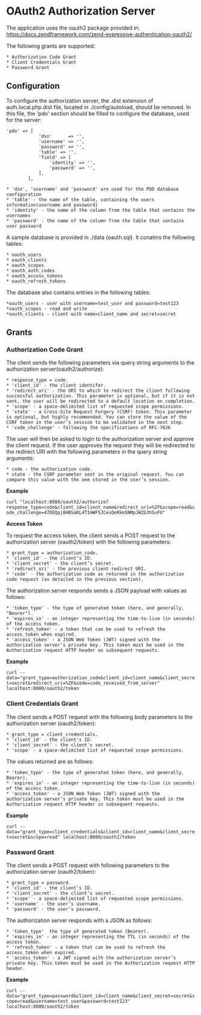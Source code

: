 # OAuth2 Authorization Server #

The application uses the oauth2 package provided in:
https://docs.zendframework.com/zend-expressive-authentication-oauth2/

The following grants are supported:

	* Authorization Code Grant
	* Client Credentials Grant
	* Password Grant

## Configuration ##

To configure the authorization server, the .dist extension of auth.local.php.dist file, located in ./config/autoload, should be removed. In this file, the 'pdo' section should be filled to configure the  database, used for the server:

``` 
'pdo' => [
            'dsn'      => '',
            'username' => '',
            'password' => '',
            'table' => '',
            'field' => [
                'identity' => '',
                'password' => '',
            ],
        ],
```
	* 'dsn', 'username' and 'password' are used for the PDO database configuration
	* 'table' - the name of the table, containing the users information(username and password)
	* 'identity' - the name of the column from the table that contains the usernames
	* 'password' - the name of the column from the table that contains user password
	
A sample database is provided in ./data (oauth.sql). It conatins the following tables:
	
	* oauth_users
	* oauth_clients
	* oauth_scopes
	* oauth_auth_codes
	* oauth_access_tokens
	* oauth_refresh_tokens
	
The database also contains entries in the following tables:
	
	*oauth_users - user with username=test_user and password=test123
	*oauth_scopes - read and write
	*oauth_clients - client with name=client_name and secret=secret
	
## Grants ##

### Authorization Code Grant ###

The client sends the following parameters via query string arguments to the authorization server(oauth2/authorize):

	* response_type = code.
	* 'client_id' - the client identifer.
	* 'redirect_uri' - the URI to which to redirect the client following successful authorization. This parameter is optional, but if it is not sent, the user will be redirected to a default location on completion.
	* 'scope' - a space-delimited list of requested scope permissions.
	* 'state' - a Cross-Site Request Forgery (CSRF) token. This parameter is optional, but highly recommended. You can store the value of the CSRF token in the user’s session to be validated in the next step.
	* 'code_challenge' - following the specifications of RFC-7636
	
The user will then be asked to login to the authorization server and approve the client request. If the user approves the request they will be redirected to the redirect URI with the following parameters in the query string arguments:

	* code - the authorization code.
	* state - the CSRF parameter sent in the original request. You can compare this value with the one stored in the user’s session.
	
**Example**

```curl "localhost:8080/oauth2/authorize?response_type=code&client_id=client_name&redirect_uri=%2F&scope=read&code_challenge=47DEQpj8HBSaKL4TImWF5JCeuQeRkm5NMpJWZG3hSuFU"```

**Access Token**

To request the access token, the client sends a POST request to the authorization server (oauth2/token) with the following parameters:

	* grant_type = authorization_code.
	* 'client_id' - the client’s ID.
	* 'client_secret' - the client’s secret.
	* 'redirect_uri' - the previous client redirect URI.
	* 'code' - the authorization code as returned in the authorization code request (as detailed in the previous section).
	
The authorization server responds sends a JSON payload with values as follows:

	* 'token_type' - the type of generated token (here, and generally, "Bearer").
	* 'expires_in' - an integer representing the time-to-live (in seconds) of the access token.
	* 'refresh_token' - a token that can be used to refresh the access_token when expired.
	* 'access_token' - a JSON Web Token (JWT) signed with the authorization server’s private key. This token must be used in the Authorization request HTTP header on subsequent requests.
	
**Example**

```curl --data="grant_type=authorization_code&client_id=client_name&client_secret=secret&redirect_uri=%2F&code=code_received_from_server" localhost:8080/oauth2/token```

### Client Credentials Grant ###

The client sends a POST request with the following body parameters to the authorization server	(oauth2/token):

	* grant_type = client_credentials.
	* 'client_id' - the client's ID.
	* 'client_secret' - the client's secret.
	* 'scope' - a space-delimited list of requested scope permissions.
	
The values returned are as follows:

	* 'token_type' - the type of generated token (here, and generally, Bearer).
	* 'expires_in' - an integer representing the time-to-live (in seconds) of the access token.
	* 'access_token' - a JSON Web Token (JWT) signed with the authorization server’s private key. This token must be used in the Authorization request HTTP header in subsequent requests.
	
**Example**

```curl --data="grant_type=client_credentials&client_id=client_name&client_secret=secret&scope=read" localhost:8080/oauth2/token```

### Password Grant ###

The client sends a POST request with following parameters to the authorization server (oauth2/token):

	* grant_type = password.
	* 'client_id' - the client’s ID.
	* 'client_secret' - the client’s secret.
	* 'scope' - a space-delimited list of requested scope permissions.
	* 'username' - the user’s username.
	* 'password' - the user’s password.
	
The authorization server responds with a JSON as follows:

	* 'token_type'  the type of generated token (Bearer).
	* 'expires_in' - an integer representing the TTL (in seconds) of the access token.
	* 'refresh_token' - a token that can be used to refresh the access_token when expired.
	* 'access_token' - a JWT signed with the authorization server’s private key. This token must be used in the Authorization request HTTP header.
	
**Example**

```curl --data="grant_type=password&client_id=client_name&client_secret=secret&scope=read&username=test_user&password=test123" localhost:8080/oauth2/token```